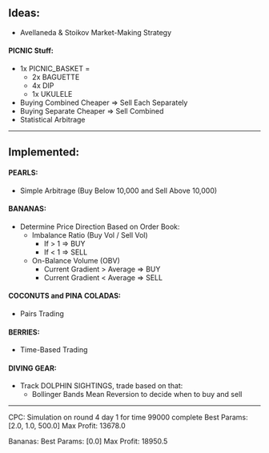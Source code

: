 ## Ideas:
* Avellaneda & Stoikov Market-Making Strategy

#### PICNIC Stuff:
   * 1x PICNIC_BASKET =
      * 2x BAGUETTE
      * 4x DIP
      * 1x UKULELE
   * Buying Combined Cheaper => Sell Each Separately
   * Buying Separate Cheaper => Sell Combined
   * Statistical Arbitrage
---
## Implemented:
#### PEARLS:
   * Simple Arbitrage (Buy Below 10,000 and Sell Above 10,000)

#### BANANAS:
   * Determine Price Direction Based on Order Book:
        * Imbalance Ratio (Buy Vol / Sell Vol)
            * If > 1 => BUY
            * If < 1 => SELL
        * On-Balance Volume (OBV)
            * Current Gradient > Average => BUY
            * Current Gradient < Average => SELL

#### COCONUTS and PINA COLADAS:
   * Pairs Trading

#### BERRIES:
   * Time-Based Trading

#### DIVING GEAR:
  * Track DOLPHIN SIGHTINGS, trade based on that:
    * Bollinger Bands Mean Reversion to decide when to buy and sell

---
CPC:
Simulation on round 4 day 1 for time 99000 complete
Best Params:  [2.0, 1.0, 500.0]
Max Profit:  13678.0

Bananas:
Best Params:  [0.0]
Max Profit:  18950.5